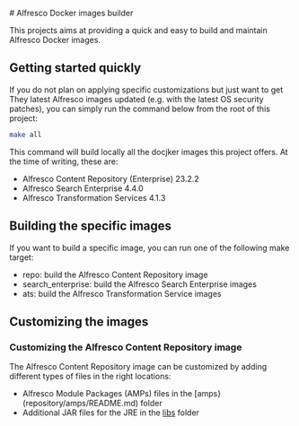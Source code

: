 # Alfresco Docker images builder

This projects aims at providing a quick and easy to build and maintain Alfresco
Docker images.

## Getting started quickly

If you do not plan on applying specific customizations but just want to get
They latest Alfresco images updated (e.g. with the latest OS security patches),
you can simply run the command below from the root of this project:

```bash
make all
```

This command will build locally all the docjker images this project offers.
At the time of writing, these are:

* Alfresco Content Repository (Enterprise) 23.2.2
* Alfresco Search Enterprise 4.4.0
* Alfresco Transformation Services 4.1.3

## Building the specific images

If you want to build a specific image, you can run one of the following make target:

* repo: build the Alfresco Content Repository image
* search_enterprise: build the Alfresco Search Enterprise images
* ats: build the Alfresco Transformation Service images 

## Customizing the images

### Customizing the Alfresco Content Repository image

The Alfresco Content Repository image can be customized by adding different
types of files in the right locations:

* Alfresco Module Packages (AMPs) files in the [amps}(repository/amps/README.md) folder
* Additional JAR files for the JRE in the [libs](repository/libs/README.md) folder
